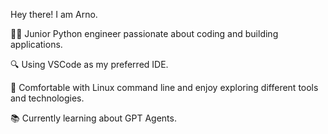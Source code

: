 Hey there! I am Arno.

👩‍💻 Junior Python engineer passionate about coding and building applications. 

🔍 Using VSCode as my preferred IDE.

🐧 Comfortable with Linux command line and enjoy exploring different tools and technologies.

📚 Currently learning about GPT Agents.
